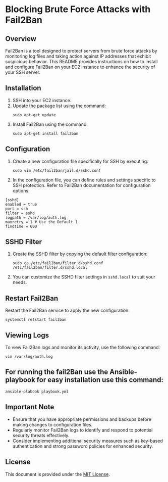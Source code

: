 # Blocking Brute Force Attacks with Fail2Ban

## Overview
Fail2Ban is a tool designed to protect servers from brute force attacks by monitoring log files and taking action against IP addresses that exhibit suspicious behavior. This README provides instructions on how to install and configure Fail2Ban on your EC2 instance to enhance the security of your SSH server.

## Installation
1. SSH into your EC2 instance.
2. Update the package list using the command:
    ```
    sudo apt-get update
    ```
3. Install Fail2Ban using the command:
    ```
    sudo apt-get install fail2ban
    ```

## Configuration
1. Create a new configuration file specifically for SSH by executing:
    ```
    sudo vim /etc/fail2ban/jail.d/sshd.conf
    ```
2. In the configuration file, you can define rules and settings specific to SSH protection. Refer to Fail2Ban documentation for configuration options.

 ```
[sshd]
enabled = true
port = ssh
filter = sshd
logpath = /var/log/auth.log
maxretry = 1 # Use the Default 1
findtime = 600

```

## SSHD Filter
1. Create the SSHD filter by copying the default filter configuration:
    ```
    sudo cp /etc/fail2ban/filter.d/sshd.conf /etc/fail2ban/filter.d/sshd.local
    ```
2. You can customize the SSHD filter settings in `sshd.local` to suit your needs.

## Restart Fail2Ban
Restart the Fail2Ban service to apply the new configuration:
   ```
 systemctl retstart fail3ban

 ```

## Viewing Logs
To view Fail2Ban logs and monitor its activity, use the following command:
 ```
 vim /var/log/auth.log

 ```
## For running the fail2Ban use the Ansible-playbook for easy installation use this command:
 ```
ansible-plabook playbook.yml

 ```

## Important Note
- Ensure that you have appropriate permissions and backups before making changes to configuration files.
- Regularly monitor Fail2Ban logs to identify and respond to potential security threats effectively.
- Consider implementing additional security measures such as key-based authentication and strong password policies for enhanced security.

## License
This document is provided under the [MIT License](LICENSE).
